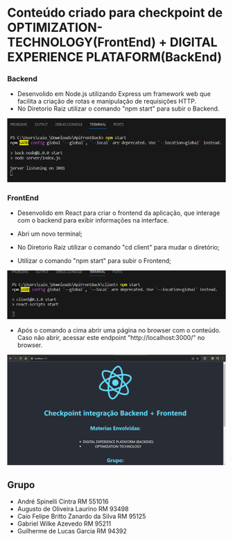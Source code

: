 # Conteúdo criado para checkpoint de OPTIMIZATION-TECHNOLOGY(FrontEnd) + DIGITAL EXPERIENCE PLATAFORM(BackEnd)

### Backend

- Desenvolido em Node.js utilizando Express um framework web que facilita a criação de rotas e manipulação de requisições HTTP. 
- No Diretorio Raiz utilizar o comando "npm start" para subir o Backend.

![PRINT!](startNode.png)

### FrontEnd

- Desenvolido em React para criar o frontend da aplicação, que interage com o backend para exibir informações na interface.

- Abri um novo terminal;
-  No Diretorio Raiz utilizar o comando "cd client" para mudar o diretório;
-  Utilizar o comando "npm start" para subir o Frontend;

![PRINT!](startReact.png)

-  Após o comando a cima abrir uma página no browser com o conteúdo. Caso não abrir, acessar este endpoint "http://localhost:3000/" no browser.

![PRINT!](home.png)

## Grupo

- André Spinelli Cintra RM 551016
- Augusto de Oliveira Laurino RM 93498
- Caio Felipe Britto Zanardo da Silva RM 95125
- Gabriel Wilke Azevedo RM 95211
- Guilherme de Lucas Garcia RM 94392
